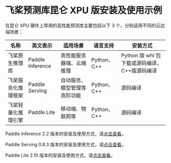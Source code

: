 # 飞桨预测库昆仑 XPU 版安装及使用示例

在昆仑 XPU 硬件上常用的高性能预测库主要包括以下 3 个，分别适用不同的云边端场景：

| 名称               | 英文表示         | 适用场景                     | 语言支持 | 安装方式 |
| ------------------ | ---------------- | ---------------------------- | ---------------------------- |---------------------------- |
| 飞桨原生推理库     | Paddle Inference | 高性能服务器端、云端推理     | Python、C++ |Python 版 whl 包下载或源码编译，C++版源码编译 |
| 飞桨服务化推理框架 | Paddle Serving   | 自动服务、模型管理等高阶功能 | Python、C++ | 源码编译 |
| 飞桨轻量化推理引擎 | Paddle Lite      | 移动端、物联网等             | Python、C++ | 源码编译 |

Paddle Inference 2.2 版本的安装及使用方式，请[点击查看](https://paddleinference.paddlepaddle.org.cn/demo_tutorial/paddle_xpu_infer_cn.html)。

Paddle Serving 0.8.3 版本的安装及使用方式，请[点击查看](https://github.com/PaddlePaddle/Serving/blob/v0.8.3/doc/Run_On_XPU_CN.md)。

Paddle Lite 2.10 版本的安装及使用方式，请[点击查看](https://paddlelite.paddlepaddle.org.cn/demo_guides/baidu_xpu.html)。
